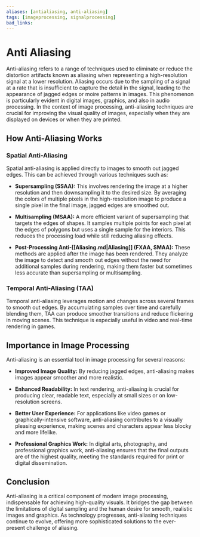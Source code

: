 ```yaml
---
aliases: [antialiasing, anti-aliasing]
tags: [imageprocessing, signalprocessing]
bad_links:
---
```

# Anti Aliasing

Anti-aliasing refers to a range of techniques used to eliminate or reduce the distortion artifacts known as aliasing when representing a high-resolution signal at a lower resolution. Aliasing occurs due to the sampling of a signal at a rate that is insufficient to capture the detail in the signal, leading to the appearance of jagged edges or moire patterns in images. This phenomenon is particularly evident in digital images, graphics, and also in audio processing. In the context of image processing, anti-aliasing techniques are crucial for improving the visual quality of images, especially when they are displayed on devices or when they are printed.

## How Anti-Aliasing Works

### Spatial Anti-Aliasing
Spatial anti-aliasing is applied directly to images to smooth out jagged edges. This can be achieved through various techniques such as:

- **Supersampling (SSAA):** This involves rendering the image at a higher resolution and then downsampling it to the desired size. By averaging the colors of multiple pixels in the high-resolution image to produce a single pixel in the final image, jagged edges are smoothed out.

- **Multisampling (MSAA):** A more efficient variant of supersampling that targets the edges of shapes. It samples multiple points for each pixel at the edges of polygons but uses a single sample for the interiors. This reduces the processing load while still reducing aliasing effects.

- **Post-Processing Anti-[[Aliasing.md|Aliasing]] (FXAA, SMAA):** These methods are applied after the image has been rendered. They analyze the image to detect and smooth out edges without the need for additional samples during rendering, making them faster but sometimes less accurate than supersampling or multisampling.

### Temporal Anti-Aliasing (TAA)
Temporal anti-aliasing leverages motion and changes across several frames to smooth out edges. By accumulating samples over time and carefully blending them, TAA can produce smoother transitions and reduce flickering in moving scenes. This technique is especially useful in video and real-time rendering in games.

## Importance in Image Processing
Anti-aliasing is an essential tool in image processing for several reasons:

- **Improved Image Quality:** By reducing jagged edges, anti-aliasing makes images appear smoother and more realistic.

- **Enhanced Readability:** In text rendering, anti-aliasing is crucial for producing clear, readable text, especially at small sizes or on low-resolution screens.

- **Better User Experience:** For applications like video games or graphically-intensive software, anti-aliasing contributes to a visually pleasing experience, making scenes and characters appear less blocky and more lifelike.

- **Professional Graphics Work:** In digital arts, photography, and professional graphics work, anti-aliasing ensures that the final outputs are of the highest quality, meeting the standards required for print or digital dissemination.

## Conclusion
Anti-aliasing is a critical component of modern image processing, indispensable for achieving high-quality visuals. It bridges the gap between the limitations of digital sampling and the human desire for smooth, realistic images and graphics. As technology progresses, anti-aliasing techniques continue to evolve, offering more sophisticated solutions to the ever-present challenge of aliasing.